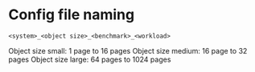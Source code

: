 # Config file naming
`<system>_<object size>_<benchmark>_<workload>`

Object size small: 1 page to 16 pages
Object size medium: 16 page to 32 pages
Object size large: 64 pages to 1024 pages
